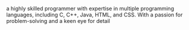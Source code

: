  a highly skilled programmer with expertise in multiple programming languages, including C, C++, Java, HTML, and CSS. With a passion for problem-solving and a keen eye for detail
